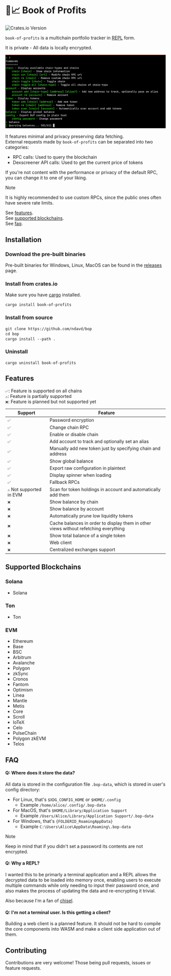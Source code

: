 # 📒📈 Book of Profits

<img alt="Crates.io Version" src="https://img.shields.io/crates/v/book-of-profits?style=flat-square">

`book-of-profits` is a multichain portfolio tracker in
[REPL](https://en.wikipedia.org/wiki/Read%E2%80%93eval%E2%80%93print_loop) form.

It is private - All data is locally encrypted.

<img src='https://raw.githubusercontent.com/ndavd/bop/main/.github/demo.gif' />

It features minimal and privacy preserving data fetching.\
External requests made by `book-of-profits` can be separated into two
categories:

- RPC calls: Used to query the blockchain
- Dexscreener API calls: Used to get the current price of tokens

If you're not content with the performance or privacy of the default RPC, you
can change it to one of your liking.

> [!NOTE]
> It is highly recommended to use custom RPCs, since the public ones often have
> severe rate limits.

See [features](https://github.com/ndavd/bop?tab=readme-ov-file#features).\
See
[supported blockchains](https://github.com/ndavd/bop?tab=readme-ov-file#supported-blockchains).\
See [faq](https://github.com/ndavd/bop?tab=readme-ov-file#faq).

## Installation

### Download the pre-built binaries

Pre-built binaries for Windows, Linux, MacOS can be found in the
[releases](https://github.com/ndavd/bop/releases) page.

### Install from crates.io

Make sure you have [cargo](https://doc.rust-lang.org/stable/cargo/) installed.

```
cargo install book-of-profits
```

### Install from source

```
git clone https://github.com/ndavd/bop
cd bop
cargo install --path .
```

### Uninstall

```
cargo uninstall book-of-profits
```

## Features

`✅`: Feature is supported on all chains\
`⚠️`: Feature is partially supported\
`❌`: Feature is planned but not supported yet

| Support                   | Feature                                                                              |
| ------------------------- | ------------------------------------------------------------------------------------ |
| `✅`                      | Password encryption                                                                  |
| `✅`                      | Change chain RPC                                                                     |
| `✅`                      | Enable or disable chain                                                              |
| `✅`                      | Add account to track and optionally set an alias                                     |
| `✅`                      | Manually add new token just by specifying chain and address                          |
| `✅`                      | Show global balance                                                                  |
| `✅`                      | Export raw configuration in plaintext                                                |
| `✅`                      | Display spinner when loading                                                         |
| `✅`                      | Fallback RPCs                                                                        |
| `⚠️` Not supported in EVM | Scan for token holdings in account and automatically add them                        |
| `❌`                      | Show balance by chain                                                                |
| `❌`                      | Show balance by account                                                              |
| `❌`                      | Automatically prune low liquidity tokens                                             |
| `❌`                      | Cache balances in order to display them in other views without refetching everything |
| `❌`                      | Show total balance of a single token                                                 |
| `❌`                      | Web client                                                                           |
| `❌`                      | Centralized exchanges support                                                        |

## Supported Blockchains

### Solana

- Solana

### Ton

- Ton

### EVM

- Ethereum
- Base
- BSC
- Arbitrum
- Avalanche
- Polygon
- zkSync
- Cronos
- Fantom
- Optimism
- Linea
- Mantle
- Metis
- Core
- Scroll
- IoTeX
- Celo
- PulseChain
- Polygon zkEVM
- Telos

## FAQ

#### Q: Where does it store the data?

All data is stored in the configuration file `.bop-data`, which is stored in
user's config directory:

- For Linux, that's `$XDG_CONFIG_HOME` or `$HOME/.config`
  - Example `/home/alice/.config/.bop-data`
- For MacOS, that's `$HOME/Library/Application Support`
  - Example `/Users/Alice/Library/Application Support/.bop-data`
- For Windows, that's `{FOLDERID_RoamingAppData}`
  - Example `C:\Users\Alice\AppData\Roaming\.bop-data`

> [!NOTE]
> Keep in mind that if you didn't set a password its contents are not encrypted.

#### Q: Why a REPL?

I wanted this to be primarly a terminal application and a REPL allows the
decrypted data to be loaded into memory once, enabling users to execute multiple
commands while only needing to input their password once, and also makes the
process of updating the data and re-encrypting it trivial.

Also because I'm a fan of [chisel](https://book.getfoundry.sh/reference/chisel).

#### Q: I'm not a terminal user. Is this getting a client?

Building a web client is a planned feature. It should not be hard to compile the
core components into WASM and make a client side application out of them.

## Contributing

Contributions are very welcome! Those being pull requests, issues or feature
requests.
